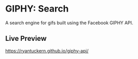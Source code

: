 # GIPHY: Search

A search engine for gifs built using the Facebook GIPHY API. 

## Live Preview 

https://ryantuckern.github.io/giphy-api/